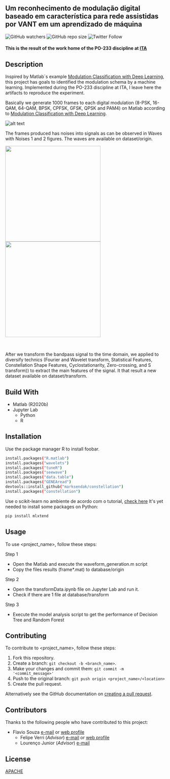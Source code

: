 ## Um reconhecimento de modulação digital baseado em característica para rede assistidas por VANT em um aprendizado de máquina
<!--- These are examples. See https://shields.io for others or to customize this set of shields. You might want to include dependencies, project status and licence info here --->
![GitHub watchers](https://img.shields.io/github/watchers/flaviol-souza/po-233-ita?style=social)
![GitHub repo size](https://img.shields.io/github/repo-size/flaviol-souza/po-233-ita)
![Twitter Follow](https://img.shields.io/twitter/follow/flaviolsouza?style=social)
#### This is the result of the work home of the PO-233 discipline at [ITA](http://ita.br/)

## Description
Inspired by Matlab`s example [Modulation Classification with Deep Learning](https://www.mathworks.com/help/comm/examples/modulation-classification-with-deep-learning.html?s_tid=mwa_osa_a), this project has goals to identified the modulation schema by a machine learning. Implemented during the PO-233 discipline at ITA, I leave here the artifacts to reproduce the experiment.

Basically we generate 1000 frames to each digital modulation (8-PSK, 16-QAM, 64-QAM, BPSK, CPFSK, GFSK, QPSK and PAM4) on Matlab according to [Modulation Classification with Deep Learning](https://www.mathworks.com/help/comm/examples/modulation-classification-with-deep-learning.html?s_tid=mwa_osa_a).

![alt text](https://github.com/flaviol-souza/po-233-ita/blob/master/images/waves.png)

The frames produced has noises into signals as can be observed in Waves with Noises 1 and 2 figures. The waves are available on dataset/origin.
<p float="left">
    <img width="300" height="300" src="https://github.com/flaviol-souza/po-233-ita/blob/master/images/layout1.png">
    <img width="300" height="300" src="https://github.com/flaviol-souza/po-233-ita/blob/master/images/layout2.png">
</p></br>

After we transform the bandpass signal to the time domain, we applied to diversify technics (Fourier and Wavelet transform, Statistical Features, Constellation Shape Features, Cyclostationarity, Zero-crossing, and S transform)) to extract the main features of the signal. It that result a new dataset available on dataset/transform.

## Build With
* Matlab (R2020b)
* Jupyter Lab 
    * Python
    * R

## Installation

Use the package manager R to install foobar.

```bash
install.packages("R.matlab")
install.packages("wavelets")
install.packages("tuneR")
install.packages("seewave")
install.packages("data.table")
install.packages("GENEAread")
devtools::install_github("marksendak/constellation")
install.packages("constellation")
```

Use o scikit-learn no ambiente de acordo com o tutorial, [check here](https://scikit-learn.org/stable/install.html)
It's yet needed to install some packages on Python:

```bash
pip install mlxtend
```

## Usage

To use <project_name>, follow these steps:

Step 1
* Open the Matlab and execute the waveform_generation.m script
* Copy the files results (frame*.mat) to database/origin 

Step 2
* Open the transformData.ipynb file on Jupyter Lab and run it.
* Check if there are 1 file at database/transform 

Step 3
* Execute the model analysis script to get the performance of Decision Tree and Random Forest

## Contributing 
<!--- If your README is long or you have some specific process or steps you want contributors to follow, consider creating a separate CONTRIBUTING.md file--->
To contribute to <project_name>, follow these steps:

1. Fork this repository.
2. Create a branch: `git checkout -b <branch_name>`.
3. Make your changes and commit them: `git commit -m '<commit_message>'`
4. Push to the original branch: `git push origin <project_name>/<location>`
5. Create the pull request.

Alternatively see the GitHub documentation on [creating a pull request](https://help.github.com/en/github/collaborating-with-issues-and-pull-requests/creating-a-pull-request).

## Contributors
Thanks to the following people who have contributed to this project:
* Flavio Souza [e-mail](mailto:flavio.souza@ifsp.edu.br) or [web profile](https://www.flaviosouza.net) 
    * Felipe Verri (_Advisor_) [e-mail](mailto:verri@ita.br) or [web profile](http://www.comp.ita.br/~verri/) 
    * Lourenço Junior (_Advisor_) [e-mail](mailto:ljr@ita.br)

## License
[APACHE](https://www.apache.org/licenses/LICENSE-2.0)
